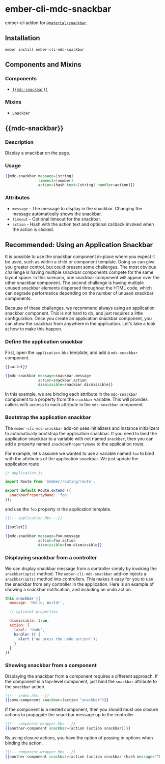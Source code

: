 ember-cli-mdc-snackbar
======================

ember-cli addon for [`@material/snackbar`](https://github.com/material-components/material-components-web/tree/master/packages/mdc-snackbar).

Installation
------------

    ember install ember-cli-mdc-snackbar

Components and Mixins
-----------------------

### Components

* [`{{mdc-snackbar}}`](#mdc-snackbar)

### Mixins

* `Snackbar`


{{mdc-snackbar}}
---------------------

### Description

Display a snackbar on the page.

### Usage

```handlebars
{{mdc-snackbar message=[string]
               timeout=[number]
               action=(hash text=[string] handler=action)}}
```

### Attributes

* `message` - The message to display in the snackbar. Changing the message automatically shows the snackbar.
* `timeout` - Optional timeout for the snackbar.
* `action` - Hash with the action text and optional callback invoked when the action is clicked.

Recommended: Using an Application Snackbar
-------------------------------------------

It is possible to use the snackbar component in-place where you expect it be used, such as within a child
or component template. Doing so can give you greater control, but could present some challenges. The most 
obvious challenge is having multiple snackbar components compete for the same layout space. In this scenario,
one snackbar component will appear over the other snackbar component. The second challenge is having multiple
unused snackbar elements dispersed throughout the HTML code, which can degrade performance depending on the
number of unused snackbar components.

Because of these challenges, we recommend always using an application snackbar component. This is
not hard to do, and just requires a little configuration. Once you create an application snackbar
component, you can show the snackbar from anywhere in the application. Let's take a look at how to make
this happen.

### Define the application snackbar

First, open the `application.hbs` template, and add a `mdc-snackbar` component.

```handlebars
{{outlet}}

{{mdc-snackbar message=snackbar.message
               action=snackbar.action
               dismissible=snackbar.dismissible}}
```

In this example, we are binding each attribute in the `mdc-snackbar` component to a property from
the `snackbar` variable. This will provides callers with access to each attribute in the `mdc-snackbar`
component. 

### Bootstrap the application snackbar

The `ember-cli-mdc-snackbar` add-on uses initializers and instance initializers to automatically
bootstrap the application snackbar. If you need to bind the application snackbar to a variable
with not named `snackbar`, then you can add a property named `snackbarPropertyName` to the 
application route. 

For example, let's assume we wanted to use a variable named `foo` to bind with the attributes
of the application snackbar. We just update the application route

```javascript
// application.js

import Route from '@ember/routing/route';

export default Route.extend ({
  snackbarPropertyName: 'foo'
});
```

and use the `foo` property in the application template.

```handlebars
{{!-- application.hbs --}}

{{outlet}}

{{mdc-snackbar message=foo.message
               action=foo.action
               dismissible=foo.dismissible}}
```

### Displaying snackbar from a controller

We can display snackbar message from a controller simply by invoking the `snackbar(opts)` 
method. The `ember-cli-mdc-snackbar` add-on injects a `snackbar(opts)` method into controllers. 
This makes it easy for you to use the snackbar from any controller in the application.
Here is an example of showing a snackbar notification, and including an undo action.

```javascript
this.snackbar ({
  message: 'Hello, World!',

  // optional properties

  dismissible: true,
  action: {
    label: 'Undo',
    handler () {
      alert ('We press the undo action!');
    }
  } 
})
```

### Showing snackbar from a component

Displaying the snackbar from a component requires a different approach. If the component
is a top-level component, just bind the `snackbar` attribute to the `snackbar` action.

```handlebars
{{!-- index.hbs --}}
{{some-component snackbar=(action "snackbar")}}
```

If the component is a nested component, then you should must use closure actions to propagate
the snackbar message up to the controller.

```handlebars
{{!-- component-wrapper.hbs --}}
{{another-component snackbar=(action (action snackbar))}}
```

By using closure actions, you have the option of passing in options when binding the
action.

```handlebars
{{!-- component-wrapper.hbs --}}
{{another-component snackbar=(action (action snackbar (hash message="This is a message")))}}
```